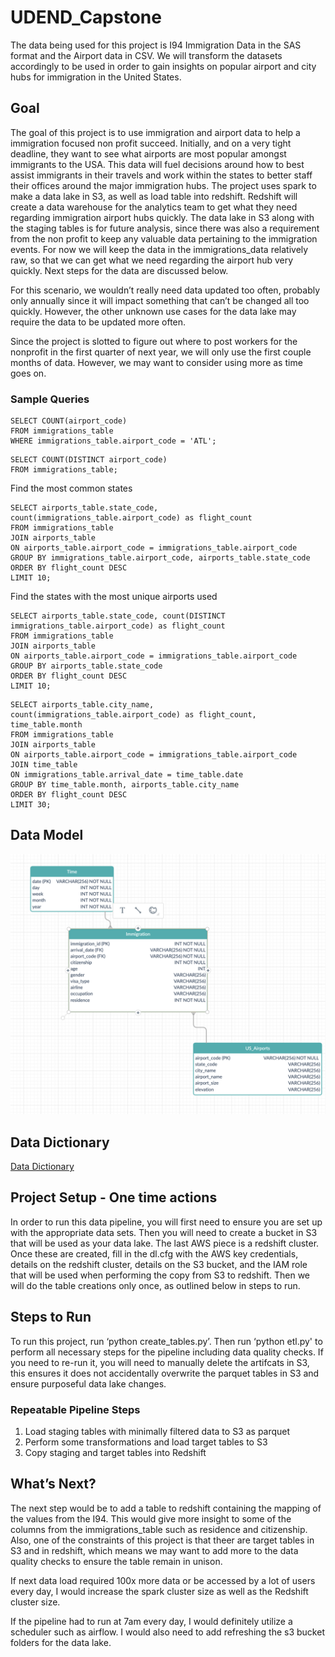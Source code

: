 # UDEND_Capstone

The data being used for this project is I94 Immigration Data in the SAS format and the Airport data in CSV. We will transform the datasets accordingly to be used in order to gain insights on popular airport and city hubs for immigration in the United States. 

## Goal
The goal of this project is to use immigration and airport data to help a immigration focused non profit succeed. Initially, and on a very tight deadline, they want to see what airports are most popular amongst immigrants to the USA. This data will fuel decisions around how to best assist immigrants in their travels and work within the states to better staff their offices around the major immigration hubs. The project uses spark to make a data lake in S3, as well as load table into redshift. Redshift will create a data warehouse for the analytics team to get what they need regarding immigration airport hubs quickly. The data lake in S3 along with the staging tables is for future analysis, since there was also a requirement from the non profit to keep any valuable data pertaining to the immigration events. For now we will keep the data in the immigrations_data relatively raw, so that we can get what we need regarding the airport hub very quickly. Next steps for the data are discussed below.

For this scenario, we wouldn’t really need data updated too often, probably only annually since it will impact something that can’t be changed all too quickly. However, the other unknown use cases for the data lake may require the data to be updated more often. 

Since the project is slotted to figure out where to post workers for the nonprofit in the first quarter of next year, we will only use the first couple months of data. However, we may want to consider using more as time goes on.

### Sample Queries

```
SELECT COUNT(airport_code)
FROM immigrations_table
WHERE immigrations_table.airport_code = 'ATL';
```

```
SELECT COUNT(DISTINCT airport_code)
FROM immigrations_table;
```


Find the most common states 
```
SELECT airports_table.state_code, count(immigrations_table.airport_code) as flight_count
FROM immigrations_table
JOIN airports_table
ON airports_table.airport_code = immigrations_table.airport_code
GROUP BY immigrations_table.airport_code, airports_table.state_code
ORDER BY flight_count DESC
LIMIT 10;
```


Find the states with the most unique airports used 
```
SELECT airports_table.state_code, count(DISTINCT immigrations_table.airport_code) as flight_count
FROM immigrations_table
JOIN airports_table
ON airports_table.airport_code = immigrations_table.airport_code
GROUP BY airports_table.state_code
ORDER BY flight_count DESC
LIMIT 10;
```

```
SELECT airports_table.city_name, count(immigrations_table.airport_code) as flight_count, time_table.month
FROM immigrations_table
JOIN airports_table
ON airports_table.airport_code = immigrations_table.airport_code
JOIN time_table
ON immigrations_table.arrival_date = time_table.date
GROUP BY time_table.month, airports_table.city_name
ORDER BY flight_count DESC
LIMIT 30;
```

## Data Model
![Alt text](data_model_udend_capstone.png?raw=true)

## Data Dictionary
[Data Dictionary](DataDictionary.pdf?raw=true)

## Project Setup - One time actions
In order to run this data pipeline, you will first need to ensure you are set up with the appropriate data sets. Then you will need to create a bucket in S3 that will be used as your data lake. The last AWS piece is a redshift cluster. Once these are created, fill in the dl.cfg with the AWS key credentials, details on the redshift cluster, details on the S3 bucket, and the IAM role that will be used when performing the copy from S3 to redshift. Then we will do the table creations only once, as outlined below in steps to run.

## Steps to Run
To run this project, run ‘python create_tables.py’. Then run ‘python etl.py' to perform all necessary steps for the pipeline including data quality checks. If you need to re-run it, you will need to manually delete the artifcats in S3, this ensures it does not accidentally overwrite the parquet tables in S3 and ensure purposeful data lake changes.
### Repeatable Pipeline Steps
1. Load staging tables with minimally filtered data to S3 as parquet
2. Perform some transformations and load target tables to S3
3. Copy staging and target tables into Redshift


## What’s Next?
The next step would be to add a table to redshift containing the mapping of the values from the I94. This would give more insight to some of the columns from the immigrations_table such as residence and citizenship. Also, one of the constraints of this project is that theer are target tables in S3 and in redshift, which means we may want to add more to the data quality checks to ensure the table remain in unison.

If next data load required 100x more data or be accessed by a lot of users every day, I would increase the spark cluster size as well as the Redshift cluster size.

If the pipeline had to run at 7am every day, I would definitely utilize a scheduler such as airflow. I would also need to add refreshing the s3 bucket folders for the data lake.
